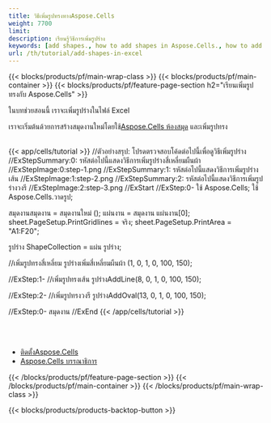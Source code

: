 ```yaml
---
title: วิธีเพิ่มรูปทรงทางAspose.Cells
weight: 7700
limit:
description: เรียนรู้วิธีการเพิ่มรูปร่าง
keywords: [add shapes., how to add shapes in Aspose.Cells., how to add shapes using Aspose.Cells]
url: /th/tutorial/add-shapes-in-excel
---
```

{{< blocks/products/pf/main-wrap-class >}}
{{< blocks/products/pf/main-container >}}
{{< blocks/products/pf/feature-page-section h2="เรียนเพิ่มรูปทรงกับ Aspose.Cells" >}}

<p>
ในบทช่วยสอนนี้ เราจะเพิ่มรูปร่างในไฟล์ Excel
</p>

<p>
 เราจะเริ่มต้นด้วยการสร้างสมุดงานใหม่โดยใช้<a href="https://www.nuget.org/packages/Aspose.Cells">Aspose.Cells ห้องสมุด</a> และเพิ่มรูปทรง
</p>

<br />
{{< app/cells/tutorial >}}
//ตัวอย่างสรุป: โปรดตรวจสอบโค้ดต่อไปนี้เพื่อดูวิธีเพิ่มรูปร่าง
//ExStepSummary:0: รหัสต่อไปนี้แสดงวิธีการเพิ่มรูปร่างสี่เหลี่ยมผืนผ้า
//ExStepImage:0:step-1.png
//ExStepSummary:1: รหัสต่อไปนี้แสดงวิธีการเพิ่มรูปร่างเส้น
//ExStepImage:1:step-2.png
//ExStepSummary:2: รหัสต่อไปนี้แสดงวิธีการเพิ่มรูปร่างวงรี
//ExStepImage:2:step-3.png
//ExStart
//ExStep:0-
ใช้ Aspose.Cells;
ใช้ Aspose.Cells.วาดรูป;





สมุดงานสมุดงาน = สมุดงานใหม่ ();
แผ่นงาน = สมุดงาน แผ่นงาน[0];
sheet.PageSetup.PrintGridlines = จริง;
sheet.PageSetup.PrintArea = "A1:F20";

รูปร่าง ShapeCollection = แผ่น รูปร่าง;

//เพิ่มรูปทรงสี่เหลี่ยม
รูปร่างเพิ่มสี่เหลี่ยมผืนผ้า (1, 0, 1, 0, 100, 150);

//ExStep:1-
//เพิ่มรูปทรงเส้น
รูปร่างAddLine(8, 0, 1, 0, 100, 150);

//ExStep:2-
//เพิ่มรูปทรงวงรี
รูปร่างAddOval(13, 0, 1, 0, 100, 150);

//ExStep:0-
สมุดงาน
//ExEnd
{{< /app/cells/tutorial >}}
<br />

<br />
<br />
<div class="code-sample">
    <ul class="link-list">
        <li class="link-item"><a href="https://docs.aspose.com/cells/net/installation/">ติดตั้งAspose.Cells</a></li>
        <li class="link-item"><a href="https://products.aspose.app/cells/editor/">Aspose.Cells บรรณาธิการ</a></li>
    </ul>
</div>

{{< /blocks/products/pf/feature-page-section >}}
{{< /blocks/products/pf/main-container >}}
{{< /blocks/products/pf/main-wrap-class >}}

{{< blocks/products/products-backtop-button >}}